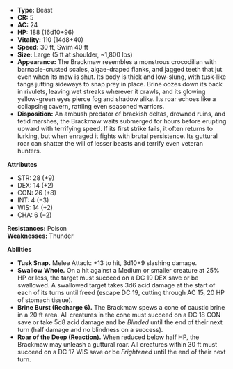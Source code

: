 - **Type:** Beast
- **CR:** 5
- **AC:** 24
- **HP:** 188 (16d10+96)
- **Vitality:** 110 (14d8+40)
- **Speed:** 30 ft, Swim 40 ft
- **Size:** Large (5 ft at shoulder, ~1,800 lbs)
- **Appearance:** The Brackmaw resembles a monstrous crocodilian with barnacle-crusted scales, algae-draped flanks, and jagged teeth that jut even when its maw is shut. Its body is thick and low-slung, with tusk-like fangs jutting sideways to snap prey in place. Brine oozes down its back in rivulets, leaving wet streaks wherever it crawls, and its glowing yellow-green eyes pierce fog and shadow alike. Its roar echoes like a collapsing cavern, rattling even seasoned warriors.
- **Disposition:** An ambush predator of brackish deltas, drowned ruins, and fetid marshes, the Brackmaw waits submerged for hours before erupting upward with terrifying speed. If its first strike fails, it often returns to lurking, but when enraged it fights with brutal persistence. Its guttural roar can shatter the will of lesser beasts and terrify even veteran hunters.

**Attributes**
- STR: 28 (+9)
- DEX: 14 (+2)
- CON: 26 (+8)
- INT: 4 (−3)
- WIS: 14 (+2)
- CHA: 6 (−2)

**Resistances:** Poison  
**Weaknesses:** Thunder

**Abilities**
- **Tusk Snap.** Melee Attack: +13 to hit, 3d10+9 slashing damage.
- **Swallow Whole.** On a hit against a Medium or smaller creature at 25% HP or less, the target must succeed on a DC 19 DEX save or be swallowed. A swallowed target takes 3d6 acid damage at the start of each of its turns until freed (escape DC 19, cutting through AC 15, 20 HP of stomach tissue).
- **Brine Burst (Recharge 6).** The Brackmaw spews a cone of caustic brine in a 20 ft area. All creatures in the cone must succeed on a DC 18 CON save or take 5d8 acid damage and be _Blinded_ until the end of their next turn (half damage and no blindness on a success).
- **Roar of the Deep (Reaction).** When reduced below half HP, the Brackmaw may unleash a guttural roar. All creatures within 30 ft must succeed on a DC 17 WIS save or be _Frightened_ until the end of their next turn.
